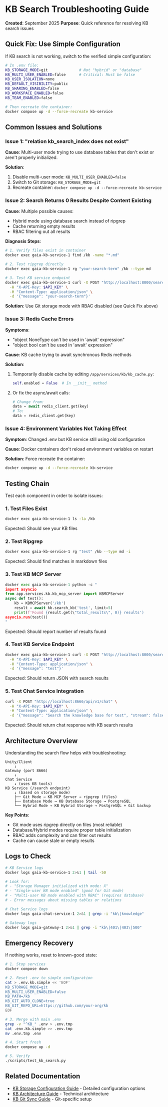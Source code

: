 # KB Search Troubleshooting Guide

**Created**: September 2025
**Purpose**: Quick reference for resolving KB search issues

## Quick Fix: Use Simple Configuration

If KB search is not working, switch to the verified simple configuration:

```bash
# In .env file:
KB_STORAGE_MODE=git              # Not "hybrid" or "database"
KB_MULTI_USER_ENABLED=false      # Critical: Must be false
KB_USER_ISOLATION=none
KB_DEFAULT_VISIBILITY=public
KB_SHARING_ENABLED=false
KB_WORKSPACE_ENABLED=false
KB_TEAM_ENABLED=false

# Then recreate the container:
docker compose up -d --force-recreate kb-service
```

## Common Issues and Solutions

### Issue 1: "relation kb_search_index does not exist"

**Cause**: Multi-user mode trying to use database tables that don't exist or aren't properly initialized.

**Solution**:
1. Disable multi-user mode: `KB_MULTI_USER_ENABLED=false`
2. Switch to Git storage: `KB_STORAGE_MODE=git`
3. Recreate container: `docker compose up -d --force-recreate kb-service`

### Issue 2: Search Returns 0 Results Despite Content Existing

**Cause**: Multiple possible causes:
- Hybrid mode using database search instead of ripgrep
- Cache returning empty results
- RBAC filtering out all results

**Diagnosis Steps**:
```bash
# 1. Verify files exist in container
docker exec gaia-kb-service-1 find /kb -name "*.md"

# 2. Test ripgrep directly
docker exec gaia-kb-service-1 rg "your-search-term" /kb --type md

# 3. Test KB service endpoint
docker exec gaia-kb-service-1 curl -X POST "http://localhost:8000/search" \
  -H "X-API-Key: $API_KEY" \
  -H "Content-Type: application/json" \
  -d '{"message": "your-search-term"}'
```

**Solution**: Use Git storage mode with RBAC disabled (see Quick Fix above)

### Issue 3: Redis Cache Errors

**Symptoms**:
- "object NoneType can't be used in 'await' expression"
- "object bool can't be used in 'await' expression"

**Cause**: KB cache trying to await synchronous Redis methods

**Solution**:
1. Temporarily disable cache by editing `/app/services/kb/kb_cache.py`:
   ```python
   self.enabled = False  # In __init__ method
   ```
2. Or fix the async/await calls:
   ```python
   # Change from:
   data = await redis_client.get(key)
   # To:
   data = redis_client.get(key)
   ```

### Issue 4: Environment Variables Not Taking Effect

**Symptom**: Changed .env but KB service still using old configuration

**Cause**: Docker containers don't reload environment variables on restart

**Solution**: Force recreate the container:
```bash
docker compose up -d --force-recreate kb-service
```

## Testing Chain

Test each component in order to isolate issues:

### 1. Test Files Exist
```bash
docker exec gaia-kb-service-1 ls -la /kb
```
Expected: Should see your KB files

### 2. Test Ripgrep
```bash
docker exec gaia-kb-service-1 rg "test" /kb --type md -i
```
Expected: Should find matches in markdown files

### 3. Test KB MCP Server
```python
docker exec gaia-kb-service-1 python -c "
import asyncio
from app.services.kb.kb_mcp_server import KBMCPServer
async def test():
    kb = KBMCPServer('/kb')
    result = await kb.search_kb('test', limit=5)
    print(f'Found {result.get(\"total_results\", 0)} results')
asyncio.run(test())
"
```
Expected: Should report number of results found

### 4. Test KB Service Endpoint
```bash
docker exec gaia-kb-service-1 curl -X POST "http://localhost:8000/search" \
  -H "X-API-Key: $API_KEY" \
  -H "Content-Type: application/json" \
  -d '{"message": "test"}'
```
Expected: Should return JSON with search results

### 5. Test Chat Service Integration
```bash
curl -X POST "http://localhost:8666/api/v1/chat" \
  -H "X-API-Key: $API_KEY" \
  -H "Content-Type: application/json" \
  -d '{"message": "Search the knowledge base for test", "stream": false}'
```
Expected: Should return chat response with KB search results

## Architecture Overview

Understanding the search flow helps with troubleshooting:

```
Unity/Client
    ↓
Gateway (port 8666)
    ↓
Chat Service
    ↓ (uses KB tools)
KB Service (/search endpoint)
    ↓ (based on storage mode)
    ├── Git Mode → KB MCP Server → ripgrep (files)
    ├── Database Mode → KB Database Storage → PostgreSQL
    └── Hybrid Mode → KB Hybrid Storage → PostgreSQL + Git backup
```

**Key Points**:
- Git mode uses ripgrep directly on files (most reliable)
- Database/Hybrid modes require proper table initialization
- RBAC adds complexity and can filter out results
- Cache can cause stale or empty results

## Logs to Check

```bash
# KB Service logs
docker logs gaia-kb-service-1 2>&1 | tail -50

# Look for:
# - "Storage Manager initialized with mode: X"
# - "Single-user KB mode enabled" (good for Git mode)
# - "Multi-user KB mode enabled with RBAC" (requires database)
# - Error messages about missing tables or relations

# Chat Service logs
docker logs gaia-chat-service-1 2>&1 | grep -i "kb\|knowledge"

# Gateway logs
docker logs gaia-gateway-1 2>&1 | grep -i "kb\|401\|403\|500"
```

## Emergency Recovery

If nothing works, reset to known-good state:

```bash
# 1. Stop services
docker compose down

# 2. Reset .env to simple configuration
cat > .env.kb.simple << 'EOF'
KB_STORAGE_MODE=git
KB_MULTI_USER_ENABLED=false
KB_PATH=/kb
KB_GIT_AUTO_CLONE=true
KB_GIT_REPO_URL=https://github.com/your-org/kb
EOF

# 3. Merge with main .env
grep -v "^KB_" .env > .env.tmp
cat .env.kb.simple >> .env.tmp
mv .env.tmp .env

# 4. Start fresh
docker compose up -d

# 5. Verify
./scripts/test_kb_search.py
```

## Related Documentation

- [KB Storage Configuration Guide](../guides/kb-storage-configuration.md) - Detailed configuration options
- [KB Architecture Guide](../developer/kb-architecture-guide.md) - Technical architecture
- [KB Git Sync Guide](../guides/kb-git-sync-guide.md) - Git-specific setup